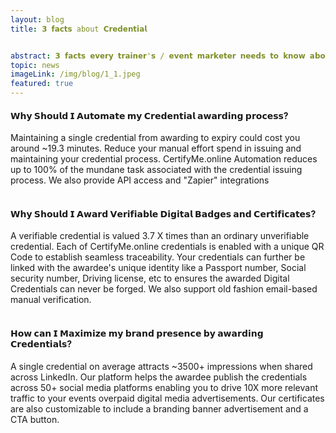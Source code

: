 ```yaml
---
layout: blog
title: 𝟯 𝗳𝗮𝗰𝘁𝘀 about 𝗖𝗿𝗲𝗱𝗲𝗻𝘁𝗶𝗮𝗹


abstract: 𝟯 𝗳𝗮𝗰𝘁𝘀 𝗲𝘃𝗲𝗿𝘆 𝘁𝗿𝗮𝗶𝗻𝗲𝗿'𝘀 / 𝗲𝘃𝗲𝗻𝘁 𝗺𝗮𝗿𝗸𝗲𝘁𝗲𝗿 𝗻𝗲𝗲𝗱𝘀 𝘁𝗼 𝗸𝗻𝗼𝘄 𝗮𝗯𝗼𝘂𝘁 𝗱𝗶𝗴𝗶𝘁𝗮𝗹 𝗖𝗲𝗿𝘁𝗶𝗳𝗶𝗰𝗮𝘁𝗲𝘀 𝗮𝗻𝗱 𝗕𝗮𝗱𝗴𝗲𝘀
topic: news
imageLink: /img/blog/1_1.jpeg
featured: true
---
```




#### 𝗪𝗵𝘆 𝗦𝗵𝗼𝘂𝗹𝗱 𝗜 𝗔𝘂𝘁𝗼𝗺𝗮𝘁𝗲 𝗺𝘆 𝗖𝗿𝗲𝗱𝗲𝗻𝘁𝗶𝗮𝗹 𝗮𝘄𝗮𝗿𝗱𝗶𝗻𝗴 𝗽𝗿𝗼𝗰𝗲𝘀𝘀?
Maintaining a single credential from awarding to expiry could cost you around ~19.3 minutes. Reduce your manual effort spend in issuing and maintaining your credential process. CertifyMe.online Automation reduces up to 100% of the mundane task associated with the credential issuing process. We also provide API access and "Zapier" integrations <br> <br>

#### 𝗪𝗵𝘆 𝗦𝗵𝗼𝘂𝗹𝗱 𝗜 𝗔𝘄𝗮𝗿𝗱 𝗩𝗲𝗿𝗶𝗳𝗶𝗮𝗯𝗹𝗲 𝗗𝗶𝗴𝗶𝘁𝗮𝗹 𝗕𝗮𝗱𝗴𝗲𝘀 𝗮𝗻𝗱 𝗖𝗲𝗿𝘁𝗶𝗳𝗶𝗰𝗮𝘁𝗲𝘀?
A verifiable credential is valued 3.7 X times than an ordinary unverifiable credential. Each of CertifyMe.online credentials is enabled with a unique QR Code to establish seamless traceability. Your credentials can further be linked with the awardee's unique identity like a Passport number, Social security number, Driving license, etc to ensures the awarded Digital Credentials can never be forged. We also support old fashion email-based manual verification. <br> <br>

#### 𝗛𝗼𝘄 𝗰𝗮𝗻 𝗜 𝗠𝗮𝘅𝗶𝗺𝗶𝘇𝗲 𝗺𝘆 𝗯𝗿𝗮𝗻𝗱 𝗽𝗿𝗲𝘀𝗲𝗻𝗰𝗲 𝗯𝘆 𝗮𝘄𝗮𝗿𝗱𝗶𝗻𝗴 𝗖𝗿𝗲𝗱𝗲𝗻𝘁𝗶𝗮𝗹𝘀?
A single credential on average attracts ~3500+ impressions when shared across LinkedIn.
Our platform helps the awardee publish the credentials across 50+ social media platforms enabling you to drive 10X more relevant traffic to your events overpaid digital media advertisements. Our certificates are also customizable to include a branding banner advertisement and a CTA button. <br> <br>

